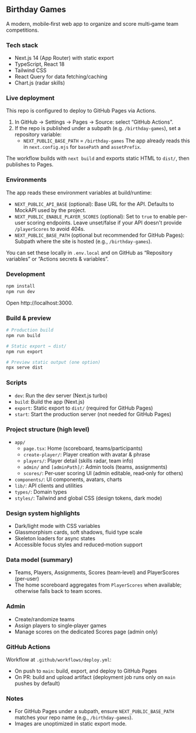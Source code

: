 ## Birthday Games

A modern, mobile‑first web app to organize and score multi‑game team competitions.

### Tech stack
- Next.js 14 (App Router) with static export
- TypeScript, React 18
- Tailwind CSS
- React Query for data fetching/caching
- Chart.js (radar skills)

### Live deployment
This repo is configured to deploy to GitHub Pages via Actions.

1) In GitHub → Settings → Pages → Source: select “GitHub Actions”.
2) If the repo is published under a subpath (e.g. `/birthday-games`), set a repository variable:
   - `NEXT_PUBLIC_BASE_PATH` = `/birthday-games`
   The app already reads this in `next.config.mjs` for `basePath` and `assetPrefix`.

The workflow builds with `next build` and exports static HTML to `dist/`, then publishes to Pages.

### Environments
The app reads these environment variables at build/runtime:

- `NEXT_PUBLIC_API_BASE` (optional): Base URL for the API. Defaults to MockAPI used by the project.
- `NEXT_PUBLIC_ENABLE_PLAYER_SCORES` (optional): Set to `true` to enable per-user scoring endpoints. Leave unset/false if your API doesn't provide `/playerScores` to avoid 404s.
- `NEXT_PUBLIC_BASE_PATH` (optional but recommended for GitHub Pages): Subpath where the site is hosted (e.g., `/birthday-games`).

You can set these locally in `.env.local` and on GitHub as “Repository variables” or “Actions secrets & variables”.

### Development

```bash
npm install
npm run dev
```

Open http://localhost:3000.

### Build & preview

```bash
# Production build
npm run build

# Static export → dist/
npm run export

# Preview static output (one option)
npx serve dist
```

### Scripts
- `dev`: Run the dev server (Next.js turbo)
- `build`: Build the app (Next.js)
- `export`: Static export to `dist/` (required for GitHub Pages)
- `start`: Start the production server (not needed for GitHub Pages)

### Project structure (high level)
- `app/`
  - `page.tsx`: Home (scoreboard, teams/participants)
  - `create-player/`: Player creation with avatar & phrase
  - `players/`: Player detail (skills radar, team info)
  - `admin/` and `[adminPath]/`: Admin tools (teams, assignments)
  - `scores/`: Per‑user scoring UI (admin editable, read‑only for others)
- `components/`: UI components, avatars, charts
- `lib/`: API clients and utilities
- `types/`: Domain types
- `styles/`: Tailwind and global CSS (design tokens, dark mode)

### Design system highlights
- Dark/light mode with CSS variables
- Glassmorphism cards, soft shadows, fluid type scale
- Skeleton loaders for async states
- Accessible focus styles and reduced‑motion support

### Data model (summary)
- Teams, Players, Assignments, Scores (team‑level) and PlayerScores (per‑user)
- The home scoreboard aggregates from `PlayerScores` when available; otherwise falls back to team scores.

### Admin
- Create/randomize teams
- Assign players to single‑player games
- Manage scores on the dedicated Scores page (admin only)

### GitHub Actions
Workflow at `.github/workflows/deploy.yml`:
- On push to `main`: build, export, and deploy to GitHub Pages
- On PR: build and upload artifact (deployment job runs only on `main` pushes by default)

### Notes
- For GitHub Pages under a subpath, ensure `NEXT_PUBLIC_BASE_PATH` matches your repo name (e.g., `/birthday-games`).
- Images are unoptimized in static export mode.


